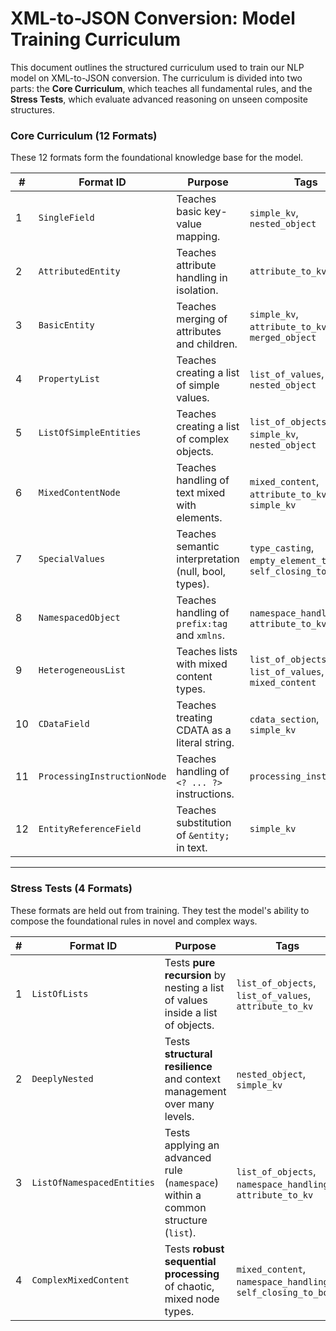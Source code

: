 # XML-to-JSON Conversion: Model Training Curriculum

This document outlines the structured curriculum used to train our NLP model on XML-to-JSON conversion. The curriculum is divided into two parts: the **Core Curriculum**, which teaches all fundamental rules, and the **Stress Tests**, which evaluate advanced reasoning on unseen composite structures.

### Core Curriculum (12 Formats)

These 12 formats form the foundational knowledge base for the model.

| # | Format ID | Purpose | Tags | Example XML |
|---|---|---|---|---|
| 1 | `SingleField` | Teaches basic key-value mapping. | `simple_kv`, `nested_object` | `<root><field>value</field></root>` |
| 2 | `AttributedEntity` | Teaches attribute handling in isolation. | `attribute_to_kv` | `<item id="123" status="active"/>` |
| 3 | `BasicEntity` | Teaches merging of attributes and children. | `simple_kv`, `attribute_to_kv`, `merged_object` | `<item id="123"><name>value</name></item>` |
| 4 | `PropertyList` | Teaches creating a list of simple values. | `list_of_values`, `nested_object` | `<items><item>A</item><item>B</item></items>` |
| 5 | `ListOfSimpleEntities` | Teaches creating a list of complex objects. | `list_of_objects`, `simple_kv`, `nested_object` | `<users><user><name>A</name></user><user><name>B</name></user></users>` |
| 6 | `MixedContentNode` | Teaches handling of text mixed with elements. | `mixed_content`, `attribute_to_kv`, `simple_kv` | `<p id="x">text <tag/> more text</p>` |
| 7 | `SpecialValues` | Teaches semantic interpretation (null, bool, types). | `type_casting`, `empty_element_to_null`, `self_closing_to_bool` | `<data><age>25</age><active/><notes></notes></data>` |
| 8 | `NamespacedObject` | Teaches handling of `prefix:tag` and `xmlns`. | `namespace_handling`, `attribute_to_kv` | `<doc xmlns:n="uri"><n:item/></doc>` |
| 9 | `HeterogeneousList` | Teaches lists with mixed content types. | `list_of_objects`, `list_of_values`, `mixed_content` | `<events><event>text</event><event><name>A</name></event></events>` |
| 10 | `CDataField` | Teaches treating CDATA as a literal string. | `cdata_section`, `simple_kv` | `<script><![CDATA[<p>code</p>]]></script>` |
| 11 | `ProcessingInstructionNode` | Teaches handling of `<? ... ?>` instructions. | `processing_instruction` | `<?xml-stylesheet ...?><doc/>` |
| 12 | `EntityReferenceField` | Teaches substitution of `&entity;` in text. | `simple_kv` | `<footer>Copyright © &year;</footer>` |

---

### Stress Tests (4 Formats)

These formats are held out from training. They test the model's ability to compose the foundational rules in novel and complex ways.

| # | Format ID | Purpose | Tags | Example XML |
|---|---|---|---|---|
| 1 | `ListOfLists` | Tests **pure recursion** by nesting a list of values inside a list of objects. | `list_of_objects`, `list_of_values`, `attribute_to_kv` | `<days><day name="Mon"><task>A</task><task>B</task></day>...</days>` |
| 2 | `DeeplyNested` | Tests **structural resilience** and context management over many levels. | `nested_object`, `simple_kv` | `<L1><L2><L3><L4>val</L4></L3></L2></L1>` |
| 3 | `ListOfNamespacedEntities` | Tests applying an advanced rule (`namespace`) within a common structure (`list`). | `list_of_objects`, `namespace_handling`, `attribute_to_kv` | `<feed xmlns:n="uri"><n:item/><n:item/></feed>` |
| 4 | `ComplexMixedContent` | Tests **robust sequential processing** of chaotic, mixed node types. | `mixed_content`, `namespace_handling`, `self_closing_to_bool` | `<log>text <n:tag/> more text <flag/></log>` |